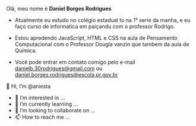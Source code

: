 Olá, meu nome é **Daniel Borges Rodrigues**

- Atualmente eu estudo no colégio estadual to na 1° serie da manha, e eu faço curso de informatica em paiçandu com o professor Rodrigo.

- Estou apredendo JavaScript, HTML e CSS na aula de Pensamento Computacional com o Professor Dougla vanzin que tambem da aula de Química.

- Você pode entrar em contato comigo pelo e-mail danielb.30rodrigues@gmail.com ou daniel.borges.rodrigues@escola.pr.gov.br



👋 Hi, I’m @aniesta
- 👀 I’m interested in ...
- 🌱 I’m currently learning ...
- 💞️ I’m looking to collaborate on ...
- 📫 How to reach me ...

<!---
aniesta/aniesta is a ✨ special ✨ repository because its `README.md` (this file) appears on your GitHub profile.
You can click the Preview link to take a look at your changes.
--->
